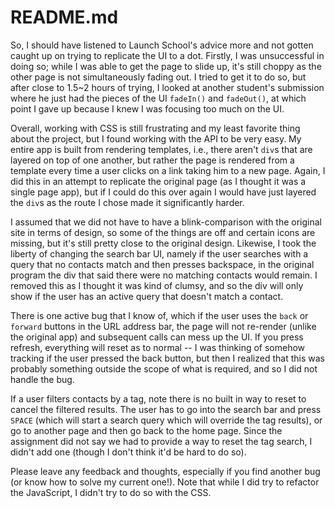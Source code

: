 # README.md
So, I should have listened to Launch School's advice more and not gotten caught up on trying to replicate the UI to a dot. Firstly, I was unsuccessful in doing so; while I was able to get the page to slide up, it's still choppy as the other page is not simultaneously fading out. I tried to get it to do so, but after close to 1.5~2 hours of trying, I looked at another student's submission where he just had the pieces of the UI `fadeIn()` and `fadeOut()`, at which point I gave up because I knew I was focusing too much on the UI.

Overall, working with CSS is still frustrating and my least favorite thing about the project, but I found working with the API to be very easy. My entire app is built from rendering templates, i.e., there aren't `div`s that are layered on top of one another, but rather the page is rendered from a template every time a user clicks on a link taking him to a new page. Again, I did this in an attempt to replicate the original page (as I thought it was a single page app), but if I could do this over again I would have just layered the `div`s as the route I chose made it significantly harder.

I assumed that we did not have to have a blink-comparison with the original site in terms of design, so some of the things are off and certain icons are missing, but it's still pretty close to the original design. Likewise, I took the liberty of changing the search bar UI, namely if the user searches with a query that no contacts match and then presses backspace, in the original program the div that said there were no matching contacts would remain. I removed this as I thought it was kind of clumsy, and so the div will only show if the user has an active query that doesn't match a contact.

There is one active bug that I know of, which if the user uses the `back` or `forward` buttons in the URL address bar, the page will not re-render (unlike the original app) and subsequent calls can mess up the UI. If you press refresh, everything will reset as to normal -- I was thinking of somehow tracking if the user pressed the back button, but then I realized that this was probably something outside the scope of what is required, and so I did not handle the bug.

If a user filters contacts by a tag, note there is no built in way to reset to cancel the filtered results. The user has to go into the search bar and press `SPACE` (which will start a search query which will override the tag results), or go to another page and then go back to the home page. Since the assignment did not say we had to provide a way to reset the tag search, I didn't add one (though I don't think it'd be hard to do so).

Please leave any feedback and thoughts, especially if you find another bug (or know how to solve my current one!). Note that while I did try to refactor the JavaScript, I didn't try to do so with the CSS.
